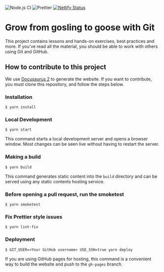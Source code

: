 ![Node.js CI](https://github.com/RoostingGeese/git-gosling/workflows/Node.js%20CI/badge.svg)
![Prettier](https://github.com/RoostingGeese/git-gosling/workflows/Prettier/badge.svg)
[![Netlify Status](https://api.netlify.com/api/v1/badges/b5c74514-690d-49c9-8f0c-ed7317f02cf9/deploy-status)](https://app.netlify.com/sites/git-gosling/deploys)

# Grow from gosling to goose with Git

This project contains lessons and hands-on exercises, best practices and more.
If you've read all the material, you should be able to work with others using Git and GitHub.

## How to contribute to this project

We use [Docusaurus 2](https://v2.docusaurus.io/) to generate the website.
If you want to contribute, you must clone this repository, and follow the steps below.

### Installation

```
$ yarn install
```

### Local Development

```
$ yarn start
```

This command starts a local development server and opens a browser window.
Most changes can be seen live without having to restart the server.

### Making a build

```
$ yarn build
```

This command generates static content into the `build` directory and can be served using any static contents hosting service.

### Before opening a pull request, run the smoketest

```
$ yarn smoketest
```

### Fix Prettier style issues

```
$ yarn lint-fix
```

### Deployment

```
$ GIT_USER=<Your GitHub username> USE_SSH=true yarn deploy
```

If you are using GitHub pages for hosting, this command is a convenient way to build the website and push to the `gh-pages` branch.
